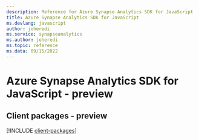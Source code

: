 ```yaml
---
description: Reference for Azure Synapse Analytics SDK for JavaScript
title: Azure Synapse Analytics SDK for JavaScript
ms.devlang: javascript
author: joheredi
ms.service: synapseanalytics
ms.author: joheredi
ms.topic: reference
ms.data: 09/15/2022
---
```

# Azure Synapse Analytics SDK for JavaScript - preview

## Client packages - preview
[!INCLUDE [client-packages](synapse-analytics-client-index.md)]